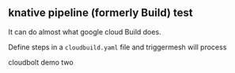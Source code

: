 ## knative pipeline (formerly Build) test

It can do almost what google cloud Build does.

Define steps in a `cloudbuild.yaml` file and triggermesh will process

cloudbolt demo two
